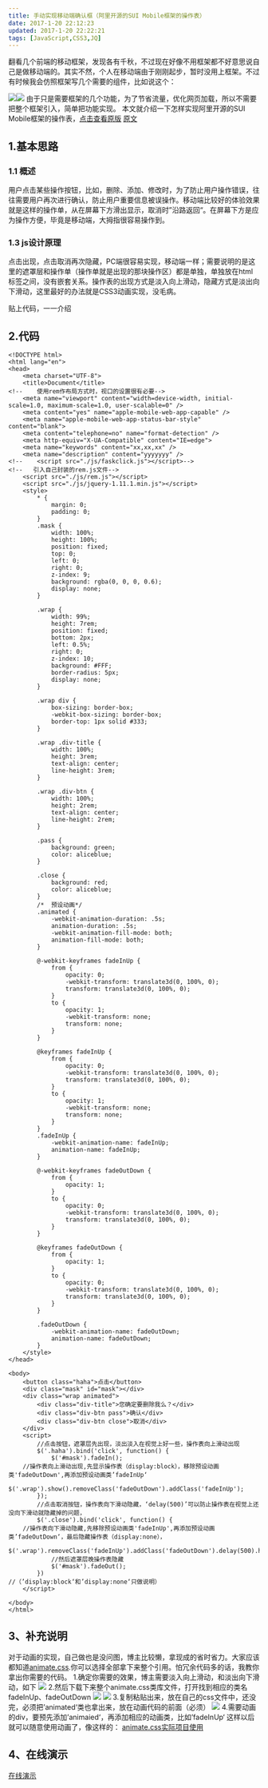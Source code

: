```yaml
---
title: 手动实现移动端确认框（阿里开源的SUI Mobile框架的操作表）
date: 2017-1-20 22:12:23
updated: 2017-1-20 22:22:21
tags: [JavaScript,CSS3,JQ]
---
```

翻看几个前端的移动框架，发现各有千秋，不过现在好像不用框架都不好意思说自己是做移动端的。其实不然，个人在移动端由于刚刚起步，暂时没用上框架。不过有时候我会仿照框架写几个需要的组件，比如说这个：
<!--more-->
<img src="http://www.magicyou.cn/resource/20170120/demo1.jpg"><img src="http://www.magicyou.cn/resource/20170120/demo2.jpg">
由于只是需要框架的几个功能，为了节省流量，优化网页加载，所以不需要把整个框架引入，简单把功能实现。
本文就介绍一下怎样实现阿里开源的SUI Mobile框架的操作表，[点击查看原版](http://m.sui.taobao.org/components/#actions)
[原文](http://www.magicyou.cn/index.php/archives/21/)

## 1.基本思路
### 1.1 概述
用户点击某些操作按钮，比如，删除、添加、修改时，为了防止用户操作错误，往往需要用户再次进行确认，防止用户重要信息被误操作。移动端比较好的体验效果就是这样的操作单，从在屏幕下方滑出显示，取消时”沿路返回“。在屏幕下方是应为操作方便，毕竟是移动端，大拇指很容易操作到。

### 1.3 js设计原理
点击出现，点击取消再次隐藏，PC端很容易实现，移动端一样；需要说明的是这里的遮罩层和操作单（操作单就是出现的那块操作区）都是单独，单独放在html标签之间，没有嵌套关系。操作表的出现方式是淡入向上滑动，隐藏方式是淡出向下滑动，这里最好的办法就是CSS3动画实现，没毛病。

贴上代码，一一介绍
## 2.代码
```
<!DOCTYPE html>
<html lang="en">
<head>
    <meta charset="UTF-8">
    <title>Document</title>
<!--    使用rem作布局方式时，视口的设置很有必要-->
    <meta name="viewport" content="width=device-width, initial-scale=1.0, maximum-scale=1.0, user-scalable=0" />
    <meta content="yes" name="apple-mobile-web-app-capable" />
    <meta name="apple-mobile-web-app-status-bar-style" content="blank">
    <meta content="telephone=no" name="format-detection" />
    <meta http-equiv="X-UA-Compatible" content="IE=edge">
    <meta name="keywords" content="xx,xx,xx" />
    <meta name="description" content="yyyyyyy" />
<!--    <script src="./js/faskclick.js"></script>-->
<!--   引入自己封装的rem.js文件-->
    <script src="./js/rem.js"></script>
    <script src="./js/jquery-1.11.1.min.js"></script>
    <style>
        * {
            margin: 0;
            padding: 0;
        }
        .mask {
            width: 100%;
            height: 100%;
            position: fixed;
            top: 0;
            left: 0;
            right: 0;
            z-index: 9;
            background: rgba(0, 0, 0, 0.6);
            display: none;
        }
        
        .wrap {
            width: 99%;
            height: 7rem;
            position: fixed;
            bottom: 2px;
            left: 0.5%;
            right: 0;
            z-index: 10;
            background: #FFF;
            border-radius: 5px;
            display: none;
        }
        
        .wrap div {
            box-sizing: border-box;
            -webkit-box-sizing: border-box;
            border-top: 1px solid #333;
        }
        
        .wrap .div-title {
            width: 100%;
            height: 3rem;
            text-align: center;
            line-height: 3rem;
        }
        
        .wrap .div-btn {
            width: 100%;
            height: 2rem;
            text-align: center;
            line-height: 2rem;
        }
        
        .pass {
            background: green;
            color: aliceblue;
        }
        
        .close {
            background: red;
            color: aliceblue;
        }
        /*  预设动画*/
        .animated {
            -webkit-animation-duration: .5s;
            animation-duration: .5s;
            -webkit-animation-fill-mode: both;
            animation-fill-mode: both;
        }
        
        @-webkit-keyframes fadeInUp {
            from {
                opacity: 0;
                -webkit-transform: translate3d(0, 100%, 0);
                transform: translate3d(0, 100%, 0);
            }
            to {
                opacity: 1;
                -webkit-transform: none;
                transform: none;
            }
        }
        
        @keyframes fadeInUp {
            from {
                opacity: 0;
                -webkit-transform: translate3d(0, 100%, 0);
                transform: translate3d(0, 100%, 0);
            }
            to {
                opacity: 1;
                -webkit-transform: none;
                transform: none;
            }
        }
        .fadeInUp {
            -webkit-animation-name: fadeInUp;
            animation-name: fadeInUp;
        }
        
        @-webkit-keyframes fadeOutDown {
            from {
                opacity: 1;
            }
            to {
                opacity: 0;
                -webkit-transform: translate3d(0, 100%, 0);
                transform: translate3d(0, 100%, 0);
            }
        }
        
        @keyframes fadeOutDown {
            from {
                opacity: 1;
            }
            to {
                opacity: 0;
                -webkit-transform: translate3d(0, 100%, 0);
                transform: translate3d(0, 100%, 0);
            }
        }
        
        .fadeOutDown {
            -webkit-animation-name: fadeOutDown;
            animation-name: fadeOutDown;
        }
    </style>
</head>

<body>
    <button class="haha">点击</button>
    <div class="mask" id="mask"></div>
    <div class="wrap animated">
        <div class="div-title">您确定要删除我么？</div>
        <div class="div-btn pass">确认</div>
        <div class="div-btn close">取消</div>
    </div>
    <script>
        //点击按钮，遮罩层先出现，淡出淡入在视觉上好一些，操作表向上滑动出现
        $('.haha').bind('click', function() {
            $('#mask').fadeIn();
	//操作表向上滑动出现,先显示操作表（display:block），移除预设动画类'fadeOutDown',再添加预设动画类’fadeInUp‘
            $('.wrap').show().removeClass('fadeOutDown').addClass('fadeInUp');
        });
        //点击取消按钮，操作表向下滑动隐藏，‘delay(500)’可以防止操作表在视觉上还没向下滑动就隐藏掉的问题，
        $('.close').bind('click', function() {
	//操作表向下滑动隐藏,先移除预设动画类'fadeInUp',再添加预设动画类’fadeOutDown‘，最后隐藏操作表（display:none），
            $('.wrap').removeClass('fadeInUp').addClass('fadeOutDown').delay(500).hide(0);
            //然后遮罩层晚操作表隐藏
            $('#mask').fadeOut();
        })
//（’display:block‘和’display:none‘只做说明）
    </script>

</body>
</html>
```
## 3、补充说明
对于动画的实现，自己做也是没问图，博主比较懒，拿现成的省时省力。大家应该都知道[animate.css](https://daneden.github.io/animate.css/).你可以选择全部拿下来整个引用。怕冗余代码多的话，我教你拿出你需要的代码。
1.确定你需要的效果，博主需要淡入向上滑动，和淡出向下滑动，如下
<img src="http://www.magicyou.cn/resource/20170120/2.jpg">
2.然后下载下来整个animate.css类库文件，打开找到相应的类名fadeInUp、fadeOutDown
<img src="http://www.magicyou.cn/resource/20170120/3.jpg">
<img src="http://www.magicyou.cn/resource/20170120/4.jpg">
3.复制粘贴出来，放在自己的css文件中，还没完，必须把’animated‘类也拿出来，放在动画代码的前面（必须）
<img src="http://www.magicyou.cn/resource/20170120/5.jpg">
4.需要动画的div，要预先添加’animaied‘，再添加相应的动画类，比如’fadeInUp‘
这样以后就可以随意使用动画了，像这样的：
[animate.css实际项目使用](http://www.magicyou.cn/showme/weizhi/)
## 4、在线演示
[在线演示](http://www.magicyou.cn/resource/20170120/)


